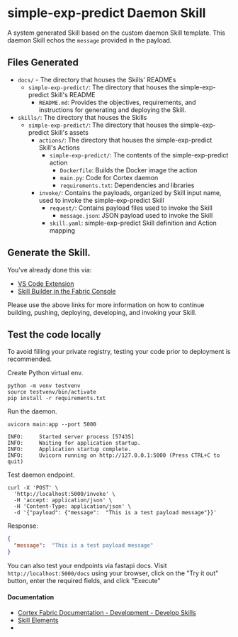 # simple-exp-predict Daemon Skill

A system generated Skill based on the custom daemon Skill template. This daemon Skill echos the `message` provided in the payload.


## Files Generated
- `docs/` - The directory that houses the Skills' READMEs
    - `simple-exp-predict/`: The directory that houses the simple-exp-predict Skill's README
        - `README.md`: Provides the objectives, requirements, and instructions for generating and deploying the Skill.
- `skills/`: The directory that houses the Skills
    - `simple-exp-predict/`: The directory that houses the simple-exp-predict Skill's assets
        - `actions/`: The directory that houses the simple-exp-predict Skill's Actions
            - `simple-exp-predict/`: The contents of the simple-exp-predict action
                - `Dockerfile`: Builds the Docker image the action
                - `main.py`: Code for Cortex daemon
                - `requirements.txt`: Dependencies and libraries
        - `invoke/`: Contains the payloads, organized by Skill input name, used to invoke the simple-exp-predict Skill
            - `request/`: Contains payload files used to invoke the Skill
                - `message.json`: JSON payload used to invoke the Skill
            - `skill.yaml`: simple-exp-predict Skill definition and Action mapping


## Generate the Skill.

You've already done this via:
- [VS Code Extension](https://cognitivescale.github.io/cortex-code/)
- [Skill Builder in the Fabric Console](https://cognitivescale.github.io/cortex-fabric/docs/build-skills/skill-builder-ui)

Please use the above links for more information on how to continue building, pushing, deploying, developing, and invoking your Skill.


## Test the code locally

To avoid filling your private registry, testing your code prior to deployment is recommended.

Create Python virtual env.
```shell
python -m venv testvenv
source testvenv/bin/activate
pip install -r requirements.txt
```

Run the daemon.
```shell
uvicorn main:app --port 5000

INFO:     Started server process [57435]
INFO:     Waiting for application startup.
INFO:     Application startup complete.
INFO:     Uvicorn running on http://127.0.0.1:5000 (Press CTRL+C to quit)
```

Test daemon endpoint.
```shell
curl -X 'POST' \
  'http://localhost:5000/invoke' \
  -H 'accept: application/json' \
  -H 'Content-Type: application/json' \
  -d '{"payload": {"message":  "This is a test payload message"}}'
````

Response:
```json
{
  "message":  "This is a test payload message"
}
```

You can also test your endpoints via fastapi docs. Visit `http://localhost:5000/docs` using your browser, click on the "Try it out" button, enter the required fields, and click "Execute"


#### Documentation
- [Cortex Fabric Documentation - Development - Develop Skills](https://cognitivescale.github.io/cortex-fabric/docs/development/define-skills)
- [Skill Elements](https://cognitivescale.github.io/cortex-fabric/docs/build-skills/define-skills#skill-elements)
- 

